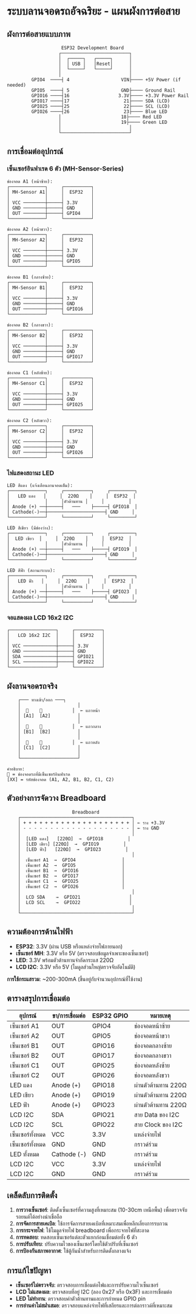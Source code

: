 # ระบบลานจอดรถอัจฉริยะ - แผนผังการต่อสาย

## ผังการต่อสายแบบภาพ

```
                    ESP32 Development Board
                   ┌─────────────────────────┐
                   │  ┌─────┐   ┌─────┐      │
                   │  │ USB │   │Reset│      │
                   │  └─────┘   └─────┘      │
                   │                         │
         GPIO4  ────┤ 4                   VIN├──── +5V Power (if needed)
         GPIO5  ────┤ 5                   GND├──── Ground Rail
         GPIO16 ────┤16                  3.3V├──── +3.3V Power Rail  
         GPIO17 ────┤17                    21├──── SDA (LCD)
         GPIO25 ────┤25                    22├──── SCL (LCD)
         GPIO26 ────┤26                    23├──── Blue LED
                   │                      18├──── Red LED  
                   │                      19├──── Green LED
                   │                         │
                   └─────────────────────────┘
```

## การเชื่อมต่ออุปกรณ์

### เซ็นเซอร์อินฟาเรด 6 ตัว (MH-Sensor-Series)
```
ช่องจอด A1 (หน้าซ้าย):
┌─────────────┐     ┌──────────┐
│ MH-Sensor A1│     │  ESP32   │
│             │     │          │
│ VCC ────────┼─────┤ 3.3V     │
│ GND ────────┼─────┤ GND      │  
│ OUT ────────┼─────┤ GPIO4    │
└─────────────┘     └──────────┘

ช่องจอด A2 (หน้าขวา):
┌─────────────┐     ┌──────────┐
│ MH-Sensor A2│     │  ESP32   │
│             │     │          │
│ VCC ────────┼─────┤ 3.3V     │
│ GND ────────┼─────┤ GND      │  
│ OUT ────────┼─────┤ GPIO5    │
└─────────────┘     └──────────┘

ช่องจอด B1 (กลางซ้าย):
┌─────────────┐     ┌──────────┐
│ MH-Sensor B1│     │  ESP32   │
│             │     │          │
│ VCC ────────┼─────┤ 3.3V     │
│ GND ────────┼─────┤ GND      │  
│ OUT ────────┼─────┤ GPIO16   │
└─────────────┘     └──────────┘

ช่องจอด B2 (กลางขวา):
┌─────────────┐     ┌──────────┐
│ MH-Sensor B2│     │  ESP32   │
│             │     │          │
│ VCC ────────┼─────┤ 3.3V     │
│ GND ────────┼─────┤ GND      │  
│ OUT ────────┼─────┤ GPIO17   │
└─────────────┘     └──────────┘

ช่องจอด C1 (หลังซ้าย):
┌─────────────┐     ┌──────────┐
│ MH-Sensor C1│     │  ESP32   │
│             │     │          │
│ VCC ────────┼─────┤ 3.3V     │
│ GND ────────┼─────┤ GND      │  
│ OUT ────────┼─────┤ GPIO25   │
└─────────────┘     └──────────┘

ช่องจอด C2 (หลังขวา):
┌─────────────┐     ┌──────────┐
│ MH-Sensor C2│     │  ESP32   │
│             │     │          │
│ VCC ────────┼─────┤ 3.3V     │
│ GND ────────┼─────┤ GND      │  
│ OUT ────────┼─────┤ GPIO26   │
└─────────────┘     └──────────┘
```

### ไฟแสดงสถานะ LED
```
LED สีแดง (แจ้งเตือนลานจอดเต็ม):
┌─────────────┐     ┌──────────┐     ┌─────────┐
│   LED แดง   │     │  220Ω    │     │  ESP32  │
│             │     │ตัวต้านทาน │     │         │
│ Anode (+) ──┼─────┤   ───    ├─────┤ GPIO18  │
│ Cathode(-)──┼─────────────────────┤ GND     │
└─────────────┘     └──────────┘     └─────────┘

LED สีเขียว (มีช่องว่าง):
┌─────────────┐     ┌──────────┐     ┌─────────┐
│  LED เขียว  │     │  220Ω    │     │  ESP32  │
│             │     │ตัวต้านทาน │     │         │
│ Anode (+) ──┼─────┤   ───    ├─────┤ GPIO19  │
│ Cathode(-)──┼─────────────────────┤ GND     │
└─────────────┘     └──────────┘     └─────────┘

LED สีฟ้า (สถานะระบบ):
┌─────────────┐     ┌──────────┐     ┌─────────┐
│   LED ฟ้า   │     │  220Ω    │     │  ESP32  │
│             │     │ตัวต้านทาน │     │         │
│ Anode (+) ──┼─────┤   ───    ├─────┤ GPIO23  │
│ Cathode(-)──┼─────────────────────┤ GND     │
└─────────────┘     └──────────┘     └─────────┘
```

### จอแสดงผล LCD 16x2 I2C
```
┌─────────────────┐     ┌──────────┐
│   LCD 16x2 I2C  │     │  ESP32   │
│                 │     │          │
│ VCC ────────────┼─────┤ 3.3V     │
│ GND ────────────┼─────┤ GND      │
│ SDA ────────────┼─────┤ GPIO21   │
│ SCL ────────────┼─────┤ GPIO22   │
└─────────────────┘     └──────────┘
```

## ผังลานจอดรถจริง

```
    ┌─── ทางเข้า/ออก ───┐
    │                     │
    │  🚗    🚗           │  ← แถวหน้า
    │ [A1]  [A2]          │
    │                     │
    │  🚗    🚗           │  ← แถวกลาง  
    │ [B1]  [B2]          │
    │                     │
    │  🚗    🚗           │  ← แถวหลัง
    │ [C1]  [C2]          │
    │                     │
    └─────────────────────┘

คำอธิบาย:
🚗 = ช่องจอดรถที่มีเซ็นเซอร์อินฟาเรด
[XX] = รหัสช่องจอด (A1, A2, B1, B2, C1, C2)
```

## ตัวอย่างการจัดวาง Breadboard

```
                        Breadboard
    ┌─────────────────────────────────────────┐
    │ + + + + + + + + + + + + + + + + + + + + │ ← ราง +3.3V
    │ - - - - - - - - - - - - - - - - - - - - │ ← ราง GND
    │                                         │
    │  [LED แดง]   [220Ω]  →  GPIO18         │
    │  [LED เขียว] [220Ω]  →  GPIO19         │  
    │  [LED ฟ้า]   [220Ω]  →  GPIO23         │
    │                                         │
    │  เซ็นเซอร์ A1  →  GPIO4                 │
    │  เซ็นเซอร์ A2  →  GPIO5                 │
    │  เซ็นเซอร์ B1  →  GPIO16                │
    │  เซ็นเซอร์ B2  →  GPIO17                │
    │  เซ็นเซอร์ C1  →  GPIO25                │
    │  เซ็นเซอร์ C2  →  GPIO26                │
    │                                         │
    │  LCD SDA    →  GPIO21                  │
    │  LCD SCL    →  GPIO22                  │
    │                                         │
    └─────────────────────────────────────────┘
```

## ความต้องการด้านไฟฟ้า

- **ESP32**: 3.3V (ผ่าน USB หรือแหล่งจ่ายไฟภายนอก)
- **เซ็นเซอร์ MH**: 3.3V หรือ 5V (ตรวจสอบข้อมูลจำเพาะของเซ็นเซอร์)
- **LED**: 3.3V พร้อมตัวต้านทานจำกัดกระแส 220Ω
- **LCD I2C**: 3.3V หรือ 5V (โมดูลส่วนใหญ่ตรวจจับอัตโนมัติ)

**การใช้กระแสรวม**: ~200-300mA (ขึ้นอยู่กับจำนวนอุปกรณ์ที่ใช้งาน)

## ตารางสรุปการเชื่อมต่อ

| อุปกรณ์ | ขา/การเชื่อมต่อ | ESP32 GPIO | หมายเหตุ |
|---------|----------------|------------|----------|
| เซ็นเซอร์ A1 | OUT | GPIO4 | ช่องจอดหน้าซ้าย |
| เซ็นเซอร์ A2 | OUT | GPIO5 | ช่องจอดหน้าขวา |
| เซ็นเซอร์ B1 | OUT | GPIO16 | ช่องจอดกลางซ้าย |
| เซ็นเซอร์ B2 | OUT | GPIO17 | ช่องจอดกลางขวา |
| เซ็นเซอร์ C1 | OUT | GPIO25 | ช่องจอดหลังซ้าย |
| เซ็นเซอร์ C2 | OUT | GPIO26 | ช่องจอดหลังขวา |
| LED แดง | Anode (+) | GPIO18 | ผ่านตัวต้านทาน 220Ω |
| LED เขียว | Anode (+) | GPIO19 | ผ่านตัวต้านทาน 220Ω |
| LED ฟ้า | Anode (+) | GPIO23 | ผ่านตัวต้านทาน 220Ω |
| LCD I2C | SDA | GPIO21 | สาย Data ของ I2C |
| LCD I2C | SCL | GPIO22 | สาย Clock ของ I2C |
| เซ็นเซอร์ทั้งหมด | VCC | 3.3V | แหล่งจ่ายไฟ |
| เซ็นเซอร์ทั้งหมด | GND | GND | กราวด์ร่วม |
| LED ทั้งหมด | Cathode (-) | GND | กราวด์ร่วม |
| LCD I2C | VCC | 3.3V | แหล่งจ่ายไฟ |
| LCD I2C | GND | GND | กราวด์ร่วม |

## เคล็ดลับการติดตั้ง

1. **การวางเซ็นเซอร์**: ติดตั้งเซ็นเซอร์ที่ความสูงที่เหมาะสม (10-30cm เหนือพื้น) เพื่อตรวจจับรถยนต์ได้อย่างน่าเชื่อถือ
2. **การจัดการสายเคเบิล**: ใช้การจัดการสายเคเบิลที่เหมาะสมเพื่อหลีกเลี่ยงการรบกวน
3. **การกระจายไฟ**: ใช้โมดูลจ่ายไฟ breadboard เพื่อกระจายไฟที่สะอาด
4. **การทดสอบ**: ทดสอบเซ็นเซอร์แต่ละตัวแยกก่อนเชื่อมต่อทั้ง 6 ตัว
5. **การปรับเทียบ**: ปรับความไวของเซ็นเซอร์โดยใช้ตัวปรับที่เซ็นเซอร์
6. **การป้องกันสภาพอากาศ**: ใช้ตู้กันน้ำสำหรับการติดตั้งกลางแจ้ง

## การแก้ไขปัญหา

- **เซ็นเซอร์ไม่ตรวจจับ**: ตรวจสอบการเชื่อมต่อไฟและการปรับความไวเซ็นเซอร์
- **LCD ไม่แสดงผล**: ตรวจสอบที่อยู่ I2C (ลอง 0x27 หรือ 0x3F) และการเชื่อมต่อ
- **LED ไม่ทำงาน**: ตรวจสอบค่าตัวต้านทานและการกำหนด GPIO pin
- **การอ่านค่าไม่สม่ำเสมอ**: ตรวจสอบแหล่งจ่ายไฟที่เสถียรและการต่อกราวด์ที่เหมาะสม
